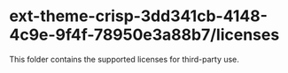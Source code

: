 # ext-theme-crisp-3dd341cb-4148-4c9e-9f4f-78950e3a88b7/licenses

This folder contains the supported licenses for third-party use.
